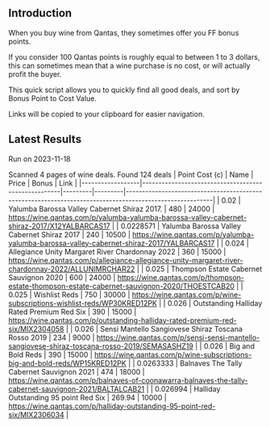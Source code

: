 ## Introduction

When you buy wine from Qantas, they sometimes offer you FF bonus points. 

If you consider 100 Qantas points is roughly equal to between 1 to 3 dollars, this can sometimes mean that a wine purchase is no cost, or will actually profit the buyer.

This quick script allows you to quickly find all good deals, and sort by Bonus Point to Cost Value.

Links will be copied to your clipboard for easier navigation.

## Latest Results

Run on 2023-11-18

Scanned 4 pages of wine deals.
Found 124 deals
|   Point Cost (c) | Name                                                |   Price |   Bonus | Link                                                                                                    |
|------------------|-----------------------------------------------------|---------|---------|---------------------------------------------------------------------------------------------------------|
|        0.02      | Yalumba Barossa Valley Cabernet Shiraz 2017.        |  480    |   24000 | https://wine.qantas.com/p/yalumba-yalumba-barossa-valley-cabernet-shiraz-2017/X12YALBARCAS17            |
|        0.0228571 | Yalumba Barossa Valley Cabernet Shiraz 2017         |  240    |   10500 | https://wine.qantas.com/p/yalumba-yalumba-barossa-valley-cabernet-shiraz-2017/YALBARCAS17               |
|        0.024     | Allegiance Unity Margaret River Chardonnay 2022     |  360    |   15000 | https://wine.qantas.com/p/allegiance-allegiance-unity-margaret-river-chardonnay-2022/ALLUNIMRCHAR22     |
|        0.025     | Thompson Estate Cabernet Sauvignon 2020             |  600    |   24000 | https://wine.qantas.com/p/thompson-estate-thompson-estate-cabernet-sauvignon-2020/THOESTCAB20           |
|        0.025     | Wishlist Reds                                       |  750    |   30000 | https://wine.qantas.com/p/wine-subscriptions-wishlist-reds/WP30KRED12PK                                 |
|        0.026     | Outstanding Halliday Rated Premium Red Six          |  390    |   15000 | https://wine.qantas.com/p/outstanding-halliday-rated-premium-red-six/MIX2304058                         |
|        0.026     | Sensi Mantello Sangiovese Shiraz Toscana Rosso 2019 |  234    |    9000 | https://wine.qantas.com/p/sensi-sensi-mantello-sangiovese-shiraz-toscana-rosso-2019/SEMASASHZ19         |
|        0.026     | Big and Bold Reds                                   |  390    |   15000 | https://wine.qantas.com/p/wine-subscriptions-big-and-bold-reds/WP15KRED12PK                             |
|        0.0263333 | Balnaves The Tally Cabernet Sauvignon 2021          |  474    |   18000 | https://wine.qantas.com/p/balnaves-of-coonawarra-balnaves-the-tally-cabernet-sauvignon-2021/BALTALCAB21 |
|        0.026994  | Halliday Outstanding 95 point Red Six               |  269.94 |   10000 | https://wine.qantas.com/p/halliday-outstanding-95-point-red-six/MIX2306034                              |

